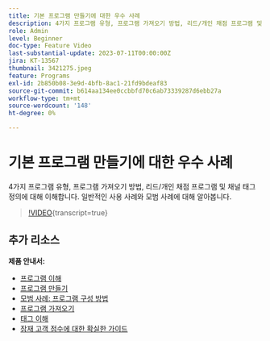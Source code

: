 ```yaml
---
title: 기본 프로그램 만들기에 대한 우수 사례
description: 4가지 프로그램 유형, 프로그램 가져오기 방법, 리드/개인 채점 프로그램 및 채널 태그 정의에 대해 이해합니다. 일반적인 사용 사례와 모범 사례에 대해 알아봅니다.
role: Admin
level: Beginner
doc-type: Feature Video
last-substantial-update: 2023-07-11T00:00:00Z
jira: KT-13567
thumbnail: 3421275.jpeg
feature: Programs
exl-id: 2b850b08-3e9d-4bfb-8ac1-21fd9bdeaf83
source-git-commit: b614aa134ee0ccbbfd70c6ab73339287d6ebb27a
workflow-type: tm+mt
source-wordcount: '148'
ht-degree: 0%

---
```


# 기본 프로그램 만들기에 대한 우수 사례

4가지 프로그램 유형, 프로그램 가져오기 방법, 리드/개인 채점 프로그램 및 채널 태그 정의에 대해 이해합니다. 일반적인 사용 사례와 모범 사례에 대해 알아봅니다.

>[!VIDEO](https://video.tv.adobe.com/v/3421275/?learn=on){transcript=true}

## 추가 리소스

**제품 안내서:**

* [프로그램 이해](https://experienceleague.adobe.com/docs/marketo/using/product-docs/core-marketo-concepts/programs/creating-programs/understanding-programs.html)
* [프로그램 만들기](https://experienceleague.adobe.com/docs/marketo/using/product-docs/core-marketo-concepts/programs/creating-programs/create-a-program.html)
* [모범 사례: 프로그램 구성 방법](https://experienceleague.adobe.com/docs/marketo/using/product-docs/core-marketo-concepts/programs/working-with-programs/best-practice-how-to-organize-your-programs.html)
* [프로그램 가져오기](https://experienceleague.adobe.com/docs/marketo/using/product-docs/core-marketo-concepts/programs/working-with-programs/import-a-program.html)
* [태그 이해](https://experienceleague.adobe.com/docs/marketo/using/product-docs/core-marketo-concepts/programs/working-with-programs/understanding-tags.html)
* [잠재 고객 점수에 대한 확실한 가이드](https://business.adobe.com/resources/guides/lead-scoring.html)
